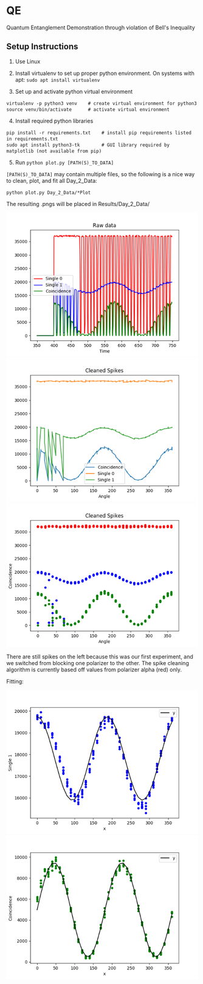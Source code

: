 # QE
Quantum Entanglement Demonstration through violation of Bell's Inequality

## Setup Instructions

1. Use Linux

2. Install virtualenv to set up proper python environment. On systems with apt: `sudo apt install virtualenv`

3. Set up and activate python virtual environment
```
virtualenv -p python3 venv    # create virtual environment for python3
source venv/bin/activate      # activate virtual environment
```

4. Install required python libraries
```
pip install -r requirements.txt    # install pip requirements listed in requirements.txt
sudo apt install python3-tk        # GUI library required by matplotlib (not available from pip)
```

5. Run `python plot.py [PATH(S)_TO_DATA]`

`[PATH(S)_TO_DATA]` may contain multiple files, so the following is a nice way to clean, plot, and fit all Day_2_Data:
```
python plot.py Day_2_Data/*Plot
```
The resulting .pngs will be placed in Results/Day_2_Data/

![sample_plot_raw_data](Sample_Images/sample_plot.png)
![sample_plot_clean_spikes_line](Sample_Images/clean_line.png)
![sample_plot_clean_spikes_scatter](Sample_Images/clean_scatter.png)

There are still spikes on the left because this was our first experiment, and we switched from blocking one polarizer to the other. The spike cleaning algorithm is currently based off values from polarizer alpha (red) only. 

Fitting:

![fit_single1_part1_a45](Fitting/Img/fit_single1_part_1_a45.png)
![fit_coincidence_part1_a45](Fitting/Img/fit_coincidence_part_1_a45.png)

